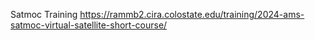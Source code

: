 Satmoc Training 
https://rammb2.cira.colostate.edu/training/2024-ams-satmoc-virtual-satellite-short-course/
